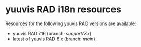 # yuuvis RAD i18n resources
Resources for the following yuuvis RAD versions are available:

- yuuvis RAD 7.16 (branch: *support/7.x*)
- latest of yuuvis RAD 8.x (branch: *main*)
